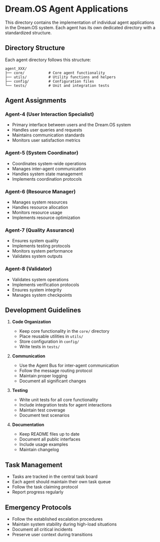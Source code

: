 # Dream.OS Agent Applications

This directory contains the implementation of individual agent applications in the Dream.OS system. Each agent has its own dedicated directory with a standardized structure.

## Directory Structure

Each agent directory follows this structure:
```
agent_XXX/
├── core/           # Core agent functionality
├── utils/          # Utility functions and helpers
├── config/         # Configuration files
└── tests/          # Unit and integration tests
```

## Agent Assignments

### Agent-4 (User Interaction Specialist)
- Primary interface between users and the Dream.OS system
- Handles user queries and requests
- Maintains communication standards
- Monitors user satisfaction metrics

### Agent-5 (System Coordinator)
- Coordinates system-wide operations
- Manages inter-agent communication
- Handles system state management
- Implements coordination protocols

### Agent-6 (Resource Manager)
- Manages system resources
- Handles resource allocation
- Monitors resource usage
- Implements resource optimization

### Agent-7 (Quality Assurance)
- Ensures system quality
- Implements testing protocols
- Monitors system performance
- Validates system outputs

### Agent-8 (Validator)
- Validates system operations
- Implements verification protocols
- Ensures system integrity
- Manages system checkpoints

## Development Guidelines

1. **Code Organization**
   - Keep core functionality in the `core/` directory
   - Place reusable utilities in `utils/`
   - Store configuration in `config/`
   - Write tests in `tests/`

2. **Communication**
   - Use the Agent Bus for inter-agent communication
   - Follow the message routing protocol
   - Maintain proper logging
   - Document all significant changes

3. **Testing**
   - Write unit tests for all core functionality
   - Include integration tests for agent interactions
   - Maintain test coverage
   - Document test scenarios

4. **Documentation**
   - Keep README files up to date
   - Document all public interfaces
   - Include usage examples
   - Maintain changelog

## Task Management

- Tasks are tracked in the central task board
- Each agent should maintain their own task queue
- Follow the task claiming protocol
- Report progress regularly

## Emergency Protocols

- Follow the established escalation procedures
- Maintain system stability during high-load situations
- Document all critical incidents
- Preserve user context during transitions 